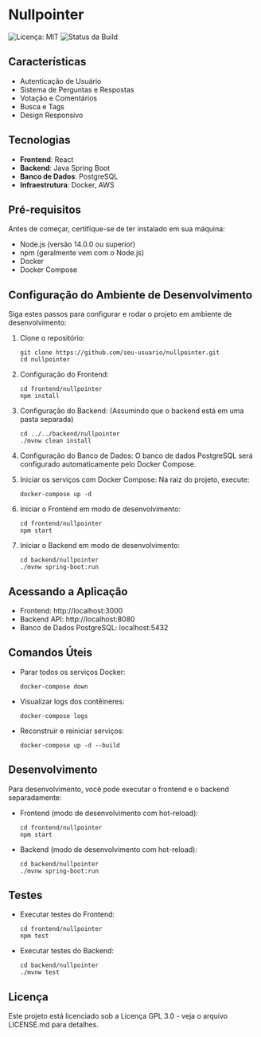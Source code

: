 # Nullpointer

![Licença: MIT](https://img.shields.io/badge/License-GPL3.0-blue.svg) ![Status da Build](https://img.shields.io/badge/build-passing-brightgreen.svg)

## Características

- Autenticação de Usuário
- Sistema de Perguntas e Respostas
- Votação e Comentários
- Busca e Tags
- Design Responsivo

## Tecnologias

- **Frontend**: React
- **Backend**: Java Spring Boot
- **Banco de Dados**: PostgreSQL
- **Infraestrutura**: Docker, AWS

## Pré-requisitos

Antes de começar, certifique-se de ter instalado em sua máquina:

- Node.js (versão 14.0.0 ou superior)
- npm (geralmente vem com o Node.js)
- Docker
- Docker Compose

## Configuração do Ambiente de Desenvolvimento

Siga estes passos para configurar e rodar o projeto em ambiente de desenvolvimento:

1. Clone o repositório:
   ```
   git clone https://github.com/seu-usuario/nullpointer.git
   cd nullpointer
   ```

2. Configuração do Frontend:
   ```
   cd frontend/nullpointer
   npm install
   ```

3. Configuração do Backend:
   (Assumindo que o backend está em uma pasta separada)
   ```
   cd ../../backend/nullpointer
   ./mvnw clean install
   ```

4. Configuração do Banco de Dados:
   O banco de dados PostgreSQL será configurado automaticamente pelo Docker Compose.

5. Iniciar os serviços com Docker Compose:
   Na raiz do projeto, execute:
   ```
   docker-compose up -d
   ```

6. Iniciar o Frontend em modo de desenvolvimento:
   ```
   cd frontend/nullpointer
   npm start
   ```

7. Iniciar o Backend em modo de desenvolvimento:
   ```
   cd backend/nullpointer
   ./mvnw spring-boot:run
   ```

## Acessando a Aplicação

- Frontend: http://localhost:3000
- Backend API: http://localhost:8080
- Banco de Dados PostgreSQL: localhost:5432

## Comandos Úteis

- Parar todos os serviços Docker:
  ```
  docker-compose down
  ```

- Visualizar logs dos contêineres:
  ```
  docker-compose logs
  ```

- Reconstruir e reiniciar serviços:
  ```
  docker-compose up -d --build
  ```

## Desenvolvimento

Para desenvolvimento, você pode executar o frontend e o backend separadamente:

- Frontend (modo de desenvolvimento com hot-reload):
  ```
  cd frontend/nullpointer
  npm start
  ```

- Backend (modo de desenvolvimento com hot-reload):
  ```
  cd backend/nullpointer
  ./mvnw spring-boot:run
  ```

## Testes

- Executar testes do Frontend:
  ```
  cd frontend/nullpointer
  npm test
  ```

- Executar testes do Backend:
  ```
  cd backend/nullpointer
  ./mvnw test
  ```

## Licença

Este projeto está licenciado sob a Licença GPL 3.0 - veja o arquivo LICENSE.md para detalhes.
